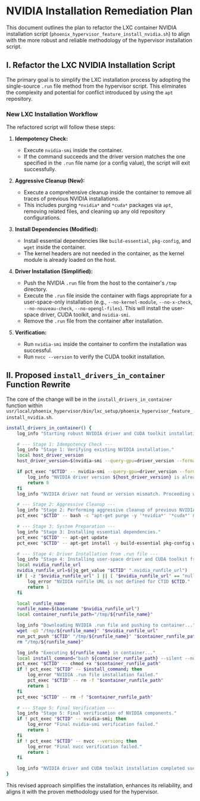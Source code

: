 # NVIDIA Installation Remediation Plan

This document outlines the plan to refactor the LXC container NVIDIA installation script (`phoenix_hypervisor_feature_install_nvidia.sh`) to align with the more robust and reliable methodology of the hypervisor installation script.

## I. Refactor the LXC NVIDIA Installation Script

The primary goal is to simplify the LXC installation process by adopting the single-source `.run` file method from the hypervisor script. This eliminates the complexity and potential for conflict introduced by using the `apt` repository.

### New LXC Installation Workflow

The refactored script will follow these steps:

1.  **Idempotency Check:**
    -   Execute `nvidia-smi` inside the container.
    -   If the command succeeds and the driver version matches the one specified in the `.run` file name (or a config value), the script will exit successfully.

2.  **Aggressive Cleanup (New):**
    -   Execute a comprehensive cleanup inside the container to remove all traces of previous NVIDIA installations.
    -   This includes purging `*nvidia*` and `*cuda*` packages via `apt`, removing related files, and cleaning up any old repository configurations.

3.  **Install Dependencies (Modified):**
    -   Install essential dependencies like `build-essential`, `pkg-config`, and `wget` inside the container.
    -   The kernel headers are not needed in the container, as the kernel module is already loaded on the host.

4.  **Driver Installation (Simplified):**
    -   Push the NVIDIA `.run` file from the host to the container's `/tmp` directory.
    -   Execute the `.run` file inside the container with flags appropriate for a user-space-only installation (e.g., `--no-kernel-module`, `--no-x-check`, `--no-nouveau-check`, `--no-opengl-files`). This will install the user-space driver, CUDA toolkit, and `nvidia-smi`.
    -   Remove the `.run` file from the container after installation.

5.  **Verification:**
    -   Run `nvidia-smi` inside the container to confirm the installation was successful.
    -   Run `nvcc --version` to verify the CUDA toolkit installation.

## II. Proposed `install_drivers_in_container` Function Rewrite

The core of the change will be in the `install_drivers_in_container` function within `usr/local/phoenix_hypervisor/bin/lxc_setup/phoenix_hypervisor_feature_install_nvidia.sh`.

```bash
install_drivers_in_container() {
    log_info "Starting robust NVIDIA driver and CUDA toolkit installation."

    # --- Stage 1: Idempotency Check ---
    log_info "Stage 1: Verifying existing NVIDIA installation."
    local host_driver_version
    host_driver_version=$(nvidia-smi --query-gpu=driver_version --format=csv,noheader,nounits | head -n 1)

    if pct_exec "$CTID" -- nvidia-smi --query-gpu=driver_version --format=csv,noheader,nounits | grep -q "$host_driver_version"; then
        log_info "NVIDIA driver version ${host_driver_version} is already installed and verified in container. Exiting."
        return 0
    fi
    log_info "NVIDIA driver not found or version mismatch. Proceeding with installation."

    # --- Stage 2: Aggressive Cleanup ---
    log_info "Stage 2: Performing aggressive cleanup of previous NVIDIA installations."
    pct_exec "$CTID" -- bash -c "apt-get purge -y '*nvidia*' '*cuda*' && apt-get autoremove -y"

    # --- Stage 3: System Preparation ---
    log_info "Stage 3: Installing essential dependencies."
    pct_exec "$CTID" -- apt-get update
    pct_exec "$CTID" -- apt-get install -y build-essential pkg-config wget

    # --- Stage 4: Driver Installation from .run file ---
    log_info "Stage 4: Installing user-space driver and CUDA toolkit from .run file."
    local nvidia_runfile_url
    nvidia_runfile_url=$(jq_get_value "$CTID" ".nvidia_runfile_url")
    if [ -z "$nvidia_runfile_url" ] || [ "$nvidia_runfile_url" == "null" ]; then
        log_error "NVIDIA runfile URL is not defined for CTID $CTID."
        return 1
    fi

    local runfile_name
    runfile_name=$(basename "$nvidia_runfile_url")
    local container_runfile_path="/tmp/${runfile_name}"

    log_info "Downloading NVIDIA .run file and pushing to container..."
    wget -qO "/tmp/${runfile_name}" "$nvidia_runfile_url"
    run_pct_push "$CTID" "/tmp/${runfile_name}" "$container_runfile_path"
    rm "/tmp/${runfile_name}"

    log_info "Executing ${runfile_name} in container..."
    local install_command="bash ${container_runfile_path} --silent --no-x-check --no-nouveau-check --no-opengl-files --no-kernel-module --accept-license"
    pct_exec "$CTID" -- chmod +x "$container_runfile_path"
    if ! pct_exec "$CTID" -- $install_command; then
        log_error "NVIDIA .run file installation failed."
        pct_exec "$CTID" -- rm -f "$container_runfile_path"
        return 1
    fi
    pct_exec "$CTID" -- rm -f "$container_runfile_path"

    # --- Stage 5: Final Verification ---
    log_info "Stage 5: Final verification of NVIDIA components."
    if ! pct_exec "$CTID" -- nvidia-smi; then
        log_error "Final nvidia-smi verification failed."
        return 1
    fi
    if ! pct_exec "$CTID" -- nvcc --version; then
        log_error "Final nvcc verification failed."
        return 1
    fi

    log_info "NVIDIA driver and CUDA toolkit installation completed successfully."
}
```

This revised approach simplifies the installation, enhances its reliability, and aligns it with the proven methodology used for the hypervisor.